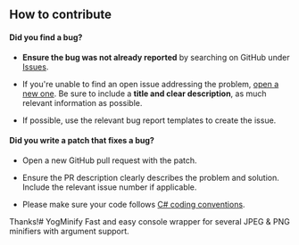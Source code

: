 ## How to contribute

#### **Did you find a bug?**

* **Ensure the bug was not already reported** by searching on GitHub under [Issues](https://github.com/yogensia/YogMinify/issues).

* If you're unable to find an open issue addressing the problem, [open a new one](https://github.com/yogensia/YogMinify/issues/new). Be sure to include a **title and clear description**, as much relevant information as possible.

* If possible, use the relevant bug report templates to create the issue.

#### **Did you write a patch that fixes a bug?**

* Open a new GitHub pull request with the patch.

* Ensure the PR description clearly describes the problem and solution. Include the relevant issue number if applicable.

* Please make sure your code follows [C# coding conventions](https://docs.microsoft.com/en-us/dotnet/csharp/programming-guide/inside-a-program/coding-conventions).

Thanks!# YogMinify
Fast and easy console wrapper for several JPEG &amp; PNG minifiers with argument support.
